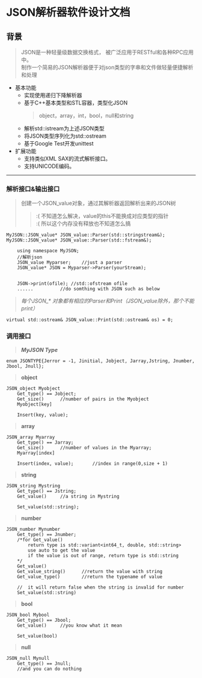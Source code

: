 # JSON解析器软件设计文档

## 背景
> JSON是一种轻量级数据交换格式， 被广泛应用于RESTful和各种RPC应用中。  
制作一个简易的JSON解析器便于对json类型的字串和文件做轻量便捷解析和处理

+ 基本功能
	- 实现使用递归下降解析器
    - 基于C++基本类型和STL容器，类型化JSON
		>object，array，int，bool，null和string
    - 解析std::istream为上述JSON类型
    - 将JSON类型序列化为std::ostream
    - 基于Google Test开发unittest
+ 扩展功能
    - 支持类似XML SAX的流式解析接口。
    - 支持UNICODE编码。



 
---
### 解析接口&输出接口
>创建一个JSON_value对象，通过其解析器返回解析出来的JSON树  
>>:( 不知道怎么解决，value的this不能换成对应类型的指针  
>>:( 所以这个内存没有释放也不知道怎么搞

	MyJSON::JSON_value* JSON_value::Parser(std::stringstream&);
	MyJSON::JSON_value* JSON_value::Parser(std::fstream&);

		using namespace MyJSON;
		//解析json
		JSON_value Myparser;	//just a parser
		JSON_value* JSON = Myparser->Parser(yourStream);
		
		
		JSON->print(ofile);	//std::ofstream ofile
		......			//do somthing with JSON such as below

>*每个JSON_\* 对象都有相应的Parser和Print（JSON_value除外，那个不能print）*  

	virtual std::ostream& JSON_value::Print(std::ostream& os) = 0;
### 调用接口
>***MyJSON Type***  

	enum JSONTYPE{Jerror = -1, Jinitial, Jobject, Jarray,Jstring, Jnumber, Jbool, Jnull};
>**object**  

	JSON_object Myobject
		Get_type() == Jobject;
		Get_size()		//number of pairs in the Myobject
		Myobject[key]

		Insert(key, value);

>**array**  

	JSON_array Myarray
		Get_type() == Jarray;
		Get_size()		//number of values in the Myarray;
		Myarray[index]

		Insert(index, value);		//index in range(0,size + 1)

>**string**  

	JSON_string Mystring
		Get_type() == Jstring;
		Get_value()		//a string in Mystring

		Set_value(std::string);

>**number**  

	JSON_number Mynumber
		Get_type() == Jnumber;
		/*for Get_value()
			return type is std::variant<int64_t, double, std::string>
			use auto to get the value
			if the value is out of range, return type is std::string
		*/
		Get_value()
		Get_value_string()		//return the value with string
		Get_value_type()		//return the typename of value

		//	it will return false when the string is invalid for number
		Set_value(std::string)

>**bool**  

	JSON_bool Mybool
		Get_type() == Jbool;
		Get_value()		//you know what it mean

		Set_value(bool)

>**null**  

	JSON_null Mynull
		Get_type() == Jnull;
		//and you can do nothing
